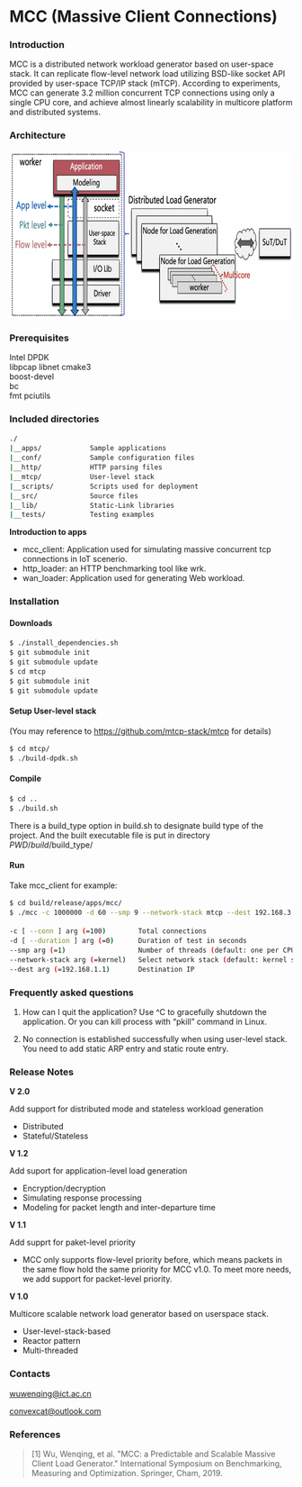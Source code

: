 
# MCC (Massive Client Connections)

### Introduction

MCC is a distributed network workload generator based on user-space stack. It can replicate flow-level network load utilizing BSD-like socket API provided by user-space TCP/IP stack (mTCP). According to experiments, MCC can generate 3.2 million concurrent TCP connections using only a single CPU core, and achieve almost linearly scalability in multicore platform and distributed systems. 


### Architecture
 
 <img src="images/mcc_architecture_dis.png" width = "700" height = "300" alt="" align=center />


### Prerequisites
Intel DPDK   
libpcap
libnet
cmake3      
boost-devel      
bc      
fmt
pciutils      

### Included directories

```bash
./    
|__apps/			Sample applications      
|__conf/			Sample configuration files       
|__http/			HTTP parsing files      
|__mtcp/			User-level stack      
|__scripts/			Scripts used for deployment      
|__src/				Source files    
|__lib/				Static-Link libraries
|__tests/			Testing examples   
```

**Introduction to apps**

+ mcc_client: Application used for simulating massive concurrent tcp connections in IoT scenerio.
+ http_loader: an HTTP benchmarking tool like wrk.
+ wan_loader: Application used for generating Web workload.

### Installation

#### Downloads

```bash
$ ./install_dependencies.sh
$ git submodule init
$ git submodule update
$ cd mtcp
$ git submodule init
$ git submodule update
```
#### Setup User-level stack 

(You may reference to https://github.com/mtcp-stack/mtcp for details)

```bash
$ cd mtcp/
$ ./build-dpdk.sh
```

#### Compile
```bash
$ cd ..
$ ./build.sh
```
There is a build_type option in build.sh to designate build type of the project. And the built executable file is put in directory $PWD/build/$build_type/

#### Run

Take mcc_client for example:
```bash
$ cd build/release/apps/mcc/
$ ./mcc -c 1000000 -d 60 --smp 9 --network-stack mtcp --dest 192.168.3.6

-c [ --conn ] arg (=100)		Total connections
-d [ --duration ] arg (=0)		Duration of test in seconds
--smp arg (=1)					Number of threads (default: one per CPU)
--network-stack arg (=kernel)	Select network stack (default: kernel stack)
--dest arg (=192.168.1.1)		Destination IP
```

### Frequently asked questions

1. How can I quit the application?
Use ^C to gracefully shutdown the application. Or you can kill process with “pkill” command in Linux.

2. No connection is established successfully when using user-level stack.
You need to add static ARP entry and static route entry.

### Release Notes

**V 2.0**

Add support for distributed mode and stateless workload generation

+ Distributed
+ Stateful/Stateless

**V 1.2**

Add suport for application-level load generation

+ Encryption/decryption
+ Simulating response processing
+ Modeling for packet length and inter-departure time

**V 1.1**

Add supprt for paket-level priority

+ MCC only supports flow-level priority before, which means packets in the same flow hold the same priority for MCC v1.0. To meet more needs, we add support for packet-level priority.

**V 1.0**

Multicore scalable network load generator based on userspace stack.

+ User-level-stack-based
+ Reactor pattern
+ Multi-threaded

### Contacts

wuwenqing@ict.ac.cn   

convexcat@outlook.com

### References
> [1] Wu, Wenqing, et al. "MCC: a Predictable and Scalable Massive Client Load Generator."  International Symposium on Benchmarking, Measuring and Optimization. Springer, Cham, 2019.
